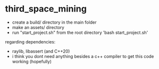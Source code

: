 # third_space_mining
- create a build/ directory in the main folder
- make an assets/ directory 
- run "start_project.sh" from the root directory 'bash start_project.sh'

regarding dependencies:
- raylib, libassert (and C++20)
- i think you dont need anything besides a c++ compiler to get this code working (hopefully)
